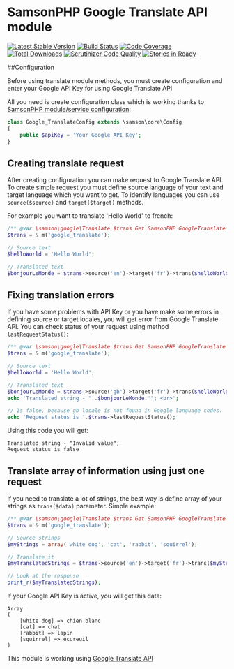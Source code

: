 # SamsonPHP Google Translate API module

[![Latest Stable Version](https://poser.pugx.org/samsonphp/google_translate/v/stable.svg)](https://packagist.org/packages/samsonphp/google_translate) 
[![Build Status](https://scrutinizer-ci.com/g/samsonphp/google_translate/badges/build.png?b=master)](https://scrutinizer-ci.com/g/samsonphp/google_translate/badges/build.png?b=master)
[![Code Coverage](https://scrutinizer-ci.com/g/samsonphp/google_translate/badges/coverage.png?b=master)](https://scrutinizer-ci.com/g/samsonphp/google_translate/?branch=master)
[![Total Downloads](https://poser.pugx.org/samsonphp/google_translate/downloads.svg)](https://packagist.org/packages/samsonphp/google_translate)
[![Scrutinizer Code Quality](https://scrutinizer-ci.com/g/samsonphp/google_translate/badges/quality-score.png?b=master)](https://scrutinizer-ci.com/g/samsonphp/google_translate/?branch=master)
[![Stories in Ready](https://badge.waffle.io/samsonphp/google_translate.png?label=ready&title=Ready)](https://waffle.io/samsonphp/google_translate)

##Configuration

Before using translate module methods, you must create configuration and enter your Google API Key for using Google Translate API

All you need is create configuration class which is working thanks to [SamsonPHP module/service configuration](https://github.com/samsonphp/config):

```php
class Google_TranslateConfig extends \samson\core\Config
{
    public $apiKey = 'Your_Google_API_Key';
}
```

## Creating translate request

After creating configuration you can make request to Google Translate API. To create simple request you must define source language of your text and target language which you want to get. To identify languages you can use ```source($source)``` and ```target($target)``` methods.

For example you want to translate 'Hello World' to french:

```php
/** @var \samson\google\Translate $trans Get SamsonPHP GoogleTranslate module */
$trans = & m('google_translate');

// Source text
$helloWorld = 'Hello World';

// Translated text
$bonjourLeMonde = $trans->source('en')->target('fr')->trans($helloWorld);
```

## Fixing translation errors

If you have some problems with API Key or you have make some errors in defining source or target locales, you will get error from Google Translate API.
You can check status of your request using method ```lastRequestStatus()```:

```php
/** @var \samson\google\Translate $trans Get SamsonPHP GoogleTranslate module */
$trans = & m('google_translate');

// Source text
$helloWorld = 'Hello World';

// Translated text
$bonjourLeMonde = $trans->source('gb')->target('fr')->trans($helloWorld);
echo 'Translated string - "'.$bonjourLeMonde.'"; <br>';

// Is false, because gb locale is not found in Google language codes.
echo 'Request status is '.$trans->lastRequestStatus();
```

Using this code you will get:

```
Translated string - "Invalid value";
Request status is false
```

## Translate array of information using just one request

If you need to translate a lot of strings, the best way is define array of your strings as ```trans($data)``` parameter.
Simple example:

```php
/** @var \samson\google\Translate $trans Get SamsonPHP GoogleTranslate module */
$trans = & m('google_translate');

// Source strings
$myStrings = array('white dog', 'cat', 'rabbit', 'squirrel');

// Translate it
$myTranslatedStrings = $trans->source('en')->target('fr')->trans($myStrings);

// Look at the response
print_r($myTranslatedStrings);
```

If your Google API Key is active, you will get this data:

```
Array
(
    [white dog] => chien blanc
    [cat] => chat
    [rabbit] => lapin
    [squirrel] => écureuil
)
```

This module is working using [Google Translate API](https://cloud.google.com/translate/)
